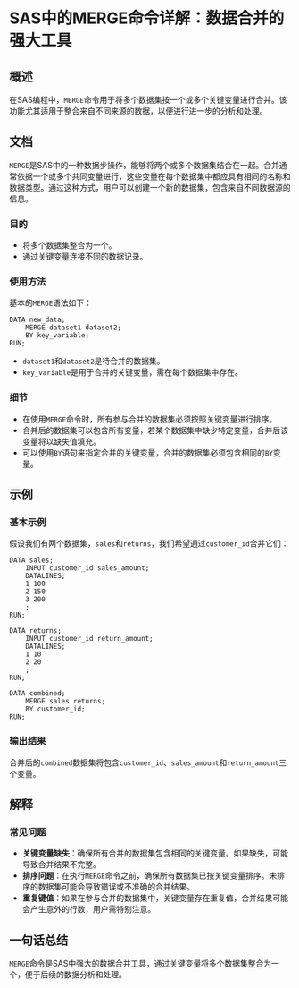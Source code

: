 <!--
Meta Description: # SAS中的MERGE命令详解：数据合并的强大工具 ## 概述 在SAS编程中，`MERGE`命令用于将多个数据集按一个或多个关键变量进行合并。该功能尤其适用于整合来自不同来源的数据，以便进行进一步的分析和处理。 ## 文档 `MERGE`是SAS中的一种数据步操作，能够将两个或多个数据集结合在一...
Meta Keywords: merge, customer_id, data, run, sales
-->

# SAS中的MERGE命令详解：数据合并的强大工具

## 概述
在SAS编程中，`MERGE`命令用于将多个数据集按一个或多个关键变量进行合并。该功能尤其适用于整合来自不同来源的数据，以便进行进一步的分析和处理。

## 文档
`MERGE`是SAS中的一种数据步操作，能够将两个或多个数据集结合在一起。合并通常依据一个或多个共同变量进行，这些变量在每个数据集中都应具有相同的名称和数据类型。通过这种方式，用户可以创建一个新的数据集，包含来自不同数据源的信息。

### 目的
- 将多个数据集整合为一个。
- 通过关键变量连接不同的数据记录。

### 使用方法
基本的`MERGE`语法如下：
```sas
DATA new_data;
    MERGE dataset1 dataset2;
    BY key_variable;
RUN;
```
- `dataset1`和`dataset2`是待合并的数据集。
- `key_variable`是用于合并的关键变量，需在每个数据集中存在。

### 细节
- 在使用`MERGE`命令时，所有参与合并的数据集必须按照关键变量进行排序。
- 合并后的数据集可以包含所有变量，若某个数据集中缺少特定变量，合并后该变量将以缺失值填充。
- 可以使用`BY`语句来指定合并的关键变量，合并的数据集必须包含相同的`BY`变量。

## 示例
### 基本示例
假设我们有两个数据集，`sales`和`returns`，我们希望通过`customer_id`合并它们：

```sas
DATA sales;
    INPUT customer_id sales_amount;
    DATALINES;
    1 100
    2 150
    3 200
    ;
RUN;

DATA returns;
    INPUT customer_id return_amount;
    DATALINES;
    1 10
    2 20
    ;
RUN;

DATA combined;
    MERGE sales returns;
    BY customer_id;
RUN;
```

### 输出结果
合并后的`combined`数据集将包含`customer_id`、`sales_amount`和`return_amount`三个变量。

## 解释
### 常见问题
- **关键变量缺失**：确保所有合并的数据集包含相同的关键变量。如果缺失，可能导致合并结果不完整。
- **排序问题**：在执行`MERGE`命令之前，确保所有数据集已按关键变量排序。未排序的数据集可能会导致错误或不准确的合并结果。
- **重复键值**：如果在参与合并的数据集中，关键变量存在重复值，合并结果可能会产生意外的行数，用户需特别注意。

## 一句话总结
`MERGE`命令是SAS中强大的数据合并工具，通过关键变量将多个数据集整合为一个，便于后续的数据分析和处理。